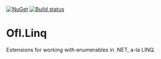 [![NuGet](https://img.shields.io/nuget/v/Ofl.Linq.svg)](https://www.nuget.org/packages/Ofl.Linq/)
[![Build status](https://ci.appveyor.com/api/projects/status/xjqns2fticcsmi88?svg=true)](https://ci.appveyor.com/project/OneFrameLink/ofl-linq)

# Ofl.Linq
Extensions for working with enumerables in .NET, a-la LINQ.
